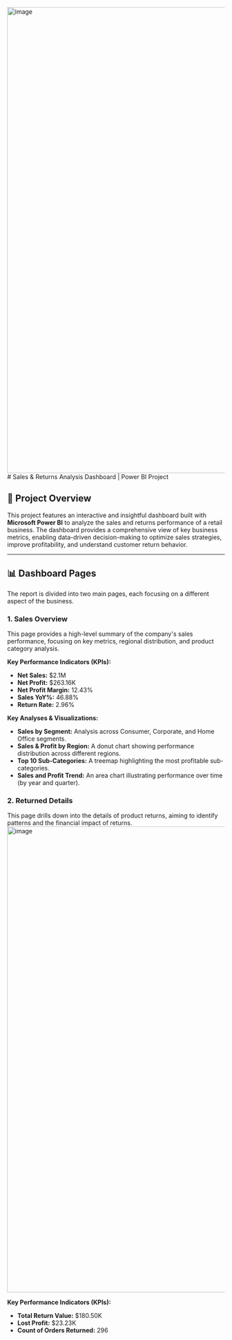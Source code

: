 <img width="1920" height="1080" alt="image" src="https://github.com/user-attachments/assets/be952bf9-0fa0-4b5b-a08d-cbdebd023f73" />
# Sales & Returns Analysis Dashboard | Power BI Project

## 📑 Project Overview

This project features an interactive and insightful dashboard built with **Microsoft Power BI** to analyze the sales and returns performance of a retail business. The dashboard provides a comprehensive view of key business metrics, enabling data-driven decision-making to optimize sales strategies, improve profitability, and understand customer return behavior.

---

## 📊 Dashboard Pages

The report is divided into two main pages, each focusing on a different aspect of the business.

### 1. Sales Overview

This page provides a high-level summary of the company's sales performance, focusing on key metrics, regional distribution, and product category analysis.

**Key Performance Indicators (KPIs):**
* **Net Sales:** $2.1M
* **Net Profit:** $263.16K
* **Net Profit Margin:** 12.43%
* **Sales YoY%:** 46.88%
* **Return Rate:** 2.96%

**Key Analyses & Visualizations:**
* **Sales by Segment:** Analysis across Consumer, Corporate, and Home Office segments.
* **Sales & Profit by Region:** A donut chart showing performance distribution across different regions.
* **Top 10 Sub-Categories:** A treemap highlighting the most profitable sub-categories.
* **Sales and Profit Trend:** An area chart illustrating performance over time (by year and quarter).

### 2. Returned Details

This page drills down into the details of product returns, aiming to identify patterns and the financial impact of returns.
<img width="1920" height="1080" alt="image" src="https://github.com/user-attachments/assets/aefce421-41f3-4746-beca-32ed09043333" />

**Key Performance Indicators (KPIs):**
* **Total Return Value:** $180.50K
* **Lost Profit:** $23.23K
* **Count of Orders Returned:** 296
  
